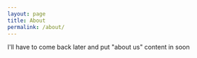 ```yaml
---
layout: page
title: About
permalink: /about/
---
```


I'll have to come back later and put "about us" content in soon
